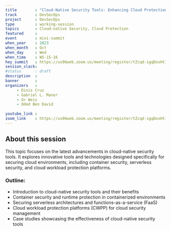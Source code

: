 ```yaml
---
title        : "Cloud-Native Security Tools: Enhancing Cloud Protection Capabilities(Panel)"
track        : DevSecOps
project      : DevSecOps
type         : working-session
topics       : Cloud-native Security, Cloud Protection
featured     :
event        : mini-summit
when_year    : 2023
when_month   : Oct
when_day     : Wed
when_time    : WS-15-16
hey_summit   : https://us06web.zoom.us/meeting/register/tZcqd-igqDosHtIvoZ-7yXyjq1FEzqJyFC8f
session_slack:
#status      : draft
description  :
banner       : 
organizers   :
     - Dinis Cruz
     - Gabriel L. Manor 
     - Or Weis
     - Oded Ben David
     
youtube_link : 
zoom_link    : https://us06web.zoom.us/meeting/register/tZcqd-igqDosHtIvoZ-7yXyjq1FEzqJyFC8f
---
```


## About this session

This topic focuses on the latest advancements in cloud-native security tools. It explores innovative tools and technologies designed specifically for securing cloud environments, including container security, serverless security, and cloud workload protection platforms.

### Outline:
- Introduction to cloud-native security tools and their benefits
- Container security and runtime protection in containerized environments
- Securing serverless architectures and functions-as-a-service (FaaS)
- Cloud workload protection platforms (CWPP) for cloud security management
- Case studies showcasing the effectiveness of cloud-native security tools

